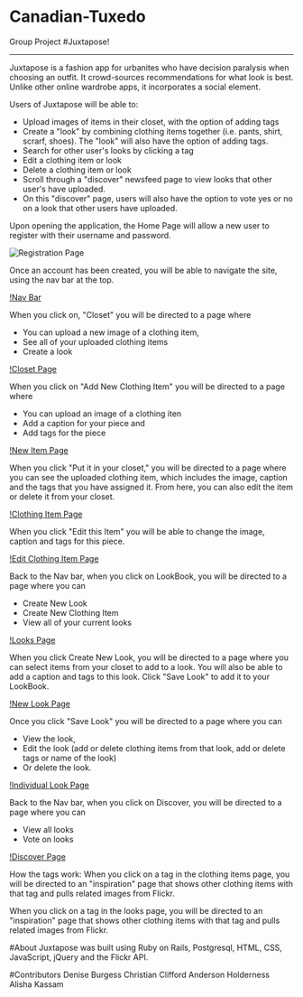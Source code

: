 Canadian-Tuxedo
===============

Group Project
#Juxtapose!

---
Juxtapose is a fashion app for urbanites who have decision paralysis when choosing an outfit. It crowd-sources recommendations for what look is best. Unlike other online wardrobe apps, it incorporates a social element. 

Users of Juxtapose will be able to: 
- Upload images of items in their closet, with the option of adding tags
- Create a "look" by combining clothing items together (i.e. pants, shirt, scrarf, shoes). The "look" will also have the option of adding tags.
- Search for other user's looks by clicking a tag
- Edit a clothing item or look 
- Delete a clothing item or look 
- Scroll through a "discover" newsfeed page to view looks that other user's have uploaded.
- On this "discover" page, users will also have the option to vote yes or no on a look that other users have uploaded.



Upon opening the application, the Home Page will allow a new user to register with their username and password. 

![Registration Page](https://s3.amazonaws.com/uploads.hipchat.com/39979/1148953/gdombypSt6QeZJZ/Screen%20Shot%202014-11-24%20at%208.28.55%20PM.png)

Once an account has been created, you will be able to navigate the site, using the nav bar at the top. 


[!Nav Bar](https://s3.amazonaws.com/uploads.hipchat.com/39979/1148953/JMvTnWGpv5EeNuU/Screen%20Shot%202014-11-24%20at%208.29.17%20PM.png)

When you click on, "Closet" you will be directed to a page where 
- You can upload a new image of a clothing item,
- See all of your uploaded clothing items
- Create a look 

[!Closet Page](https://s3.amazonaws.com/uploads.hipchat.com/39979/1148937/4yxuxHTTV5s9EfG/Screen%20Shot%202014-11-24%20at%208.37.27%20PM.png)

When you click on "Add New Clothing Item" you will be directed to a page where
- You can upload an image of a clothing iten
- Add a caption for your piece and 
- Add tags for the piece

[!New Item Page](https://s3.amazonaws.com/uploads.hipchat.com/39979/1148953/sAgYfKTATRW7M1U/Screen%20Shot%202014-11-24%20at%208.29.54%20PM.png)

When you click "Put it in your closet," you will be directed to a page where you can see the uploaded clothing item, which includes the image, caption and the tags that you have assigned it. From here, you can also edit the item or delete it from your closet. 

[!Clothing Item Page](https://s3.amazonaws.com/uploads.hipchat.com/39979/1148937/YYajdQHHsQjMY5e/Screen%20Shot%202014-11-24%20at%208.41.47%20PM.png)

When you click "Edit this Item" you will be able to change the image, caption and tags for this piece.

[!Edit Clothing Item Page](https://s3.amazonaws.com/uploads.hipchat.com/39979/1148937/682IQvC7AnyePtg/Screen%20Shot%202014-11-24%20at%208.46.00%20PM.png)

Back to the Nav bar, when you click on LookBook, you will be directed to a page where you can 
- Create New Look
- Create New Clothing Item
- View all of your current looks

[!Looks Page](https://s3.amazonaws.com/uploads.hipchat.com/39979/1148963/nrQ5gCmWz4upPG7/Screen%20Shot%202014-11-24%20at%208.43.35%20PM.png)

When you click Create New Look, you will be directed to a page where you can select items from your closet to add to a look. You will also be able to add a caption and tags to this look. Click "Save Look" to add it to your LookBook.

[!New Look Page](https://s3.amazonaws.com/uploads.hipchat.com/39979/1148963/AI7HpjgbLYRM3Kn/Screen%20Shot%202014-11-24%20at%208.46.33%20PM.png)

Once you click "Save Look" you will be directed to a page where you can 
- View the look, 
- Edit the look (add or delete clothing items from that look, add or delete tags or name of the look)
- Or delete the look. 

[!Individual Look Page](https://s3.amazonaws.com/uploads.hipchat.com/39979/1148963/YzQ68QuOf771AF1/Screen%20Shot%202014-11-24%20at%208.47.49%20PM.png)

Back to the Nav bar, when you click on Discover, you will be directed to a page where you can
- View all looks
- Vote on looks

[!Discover Page](https://s3.amazonaws.com/uploads.hipchat.com/39979/1148937/W3Gyfq0qGQBILUn/Screen%20Shot%202014-11-24%20at%208.47.47%20PM.png)


How the tags work:
When you click on a tag in the clothing items page, you will be directed to an "inspiration" page that shows other clothing items with that tag and pulls related images from Flickr.

When you click on a tag in the looks page, you will be directed to an "inspiration" page that shows other clothing items with that tag and pulls related images from Flickr. 

#About
Juxtapose was built using Ruby on Rails, Postgresql, HTML, CSS, JavaScript, jQuery and the Flickr API.

#Contributors
Denise Burgess
Christian Clifford
Anderson Holderness
Alisha Kassam
